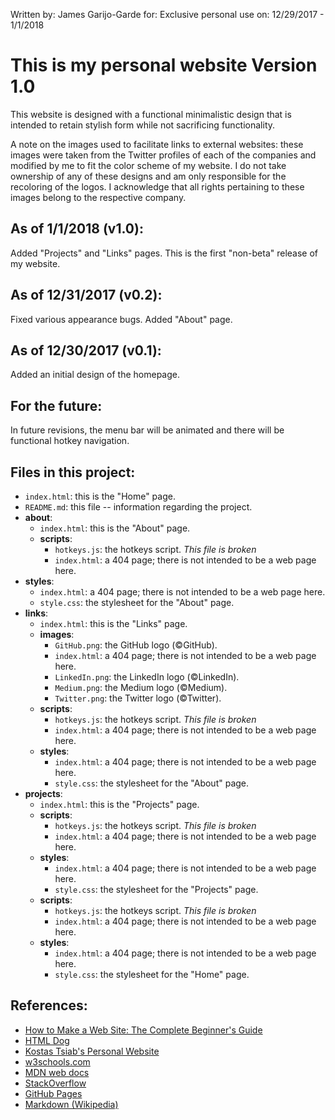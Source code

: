 Written by:  James Garijo-Garde
        for: Exclusive personal use
        on:  12/29/2017 - 1/1/2018


This is my personal website Version 1.0
=======================================

This website is designed with a functional minimalistic design that is intended
to retain stylish form while not sacrificing functionality.

A note on the images used to facilitate links to external websites: these images
were taken from the Twitter profiles of each of the companies and modified by me
to fit the color scheme of my website. I do not take ownership of any of these
designs and am only responsible for the recoloring of the logos. I acknowledge
that all rights pertaining to these images belong to the respective company.


## As of 1/1/2018 (v1.0):

Added "Projects" and "Links" pages. This is the first "non-beta" release of my
website.

## As of 12/31/2017 (v0.2):

Fixed various appearance bugs. Added "About" page.

## As of 12/30/2017 (v0.1):

Added an initial design of the homepage.

## For the future:

In future revisions, the menu bar will be animated and there will be functional
hotkey navigation.

## Files in this project:
* `index.html`: this is the "Home" page.
* `README.md`:  this file -- information regarding the project.
* **about**:
  * `index.html`:   this is the "About" page.
  * **scripts**:
    * `hotkeys.js`:   the hotkeys script. _This file is broken_
    * `index.html`:   a 404 page; there is not intended to be a web page here.
* **styles**:
    * `index.html`:   a 404 page; there is not intended to be a web page here.
    * `style.css`:    the stylesheet for the "About" page.
* **links**:
    * `index.html`:   this is the "Links" page.
    * **images**:
      * `GitHub.png`:   the GitHub logo (&copy;GitHub).
      * `index.html`:   a 404 page; there is not intended to be a web page here.
      * `LinkedIn.png`: the LinkedIn logo (&copy;LinkedIn).
      * `Medium.png`:   the Medium logo (&copy;Medium).
      * `Twitter.png`:  the Twitter logo (&copy;Twitter).
    * **scripts**:
      * `hotkeys.js`:   the hotkeys script. _This file is broken_
      * `index.html`:   a 404 page; there is not intended to be a web page here.
    * **styles**:
      * `index.html`:   a 404 page; there is not intended to be a web page here.
      * `style.css`:    the stylesheet for the "About" page.
* **projects**:
  * `index.html`:   this is the "Projects" page.
  * **scripts**:
    * `hotkeys.js`:   the hotkeys script. _This file is broken_
    * `index.html`:   a 404 page; there is not intended to be a web page here.
  * **styles**:
    * `index.html`:   a 404 page; there is not intended to be a web page here.
    * `style.css`:    the stylesheet for the "Projects" page.
  * **scripts**:
    * `hotkeys.js`: the hotkeys script. _This file is broken_
    * `index.html`: a 404 page; there is not intended to be a web page here.
  * **styles**:
    * `index.html`: a 404 page; there is not intended to be a web page here.
    * `style.css`:  the stylesheet for the "Home" page.


## References:

* [How to Make a Web Site: The Complete Beginner's Guide](https://lifehacker.com/5790955/how-to-make-a-web-site-the-complete-guide)
* [HTML Dog](http://htmldog.com)
* [Kostas Tsiab's Personal Website](https://ktsiam.github.io)
* [w3schools.com](https://www.w3schools.com)
* [MDN web docs](https://developer.mozilla.org/en-US)
* [StackOverflow](https://stackoverflow.com)
* [GitHub Pages](https://pages.github.com)
* [Markdown (Wikipedia)](https://en.wikipedia.org/wiki/Markdown)
